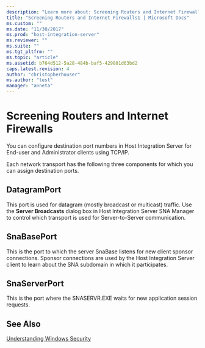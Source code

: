 ```yaml
---
description: "Learn more about: Screening Routers and Internet Firewalls"
title: "Screening Routers and Internet Firewalls1 | Microsoft Docs"
ms.custom: ""
ms.date: "11/30/2017"
ms.prod: "host-integration-server"
ms.reviewer: ""
ms.suite: ""
ms.tgt_pltfrm: ""
ms.topic: "article"
ms.assetid: b764d512-5a28-484b-baf5-429801d63bd2
caps.latest.revision: 4
author: "christopherhouser"
ms.author: "test"
manager: "anneta"
---
```

# Screening Routers and Internet Firewalls
You can configure destination port numbers in Host Integration Server for End-user and Administrator clients using TCP/IP.  
  
 Each network transport has the following three components for which you can assign destination ports.  
  
## DatagramPort  
 This port is used for datagram (mostly broadcast or multicast) traffic. Use the **Server Broadcasts** dialog box in Host Integration Server SNA Manager to control which transport is used for Server-to-Server communication.  
  
## SnaBasePort  
 This is the port to which the server SnaBase listens for new client sponsor connections. Sponsor connections are used by the Host Integration Server client to learn about the SNA subdomain in which it participates.  
  
## SnaServerPort  
 This is the port where the SNASERVR.EXE waits for new application session requests.  
  
## See Also  
 [Understanding Windows Security](../core/understanding-windows-security1.md)
